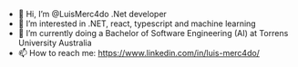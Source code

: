 - 👋 Hi, I’m @LuisMerc4do .Net developer 
- 👀 I’m interested in .NET, react, typescript and machine learning
- 🌱 I’m currently doing a Bachelor of Software Engineering (AI) at Torrens University Australia
- 📫 How to reach me: https://www.linkedin.com/in/luis-merc4do/

<!---
LuisMerc4do/LuisMerc4do is a ✨ special ✨ repository because its `README.md` (this file) appears on your GitHub profile.
You can click the Preview link to take a look at your changes.
--->
